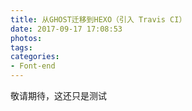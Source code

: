 ```yaml
---
title: 从GHOST迁移到HEXO（引入 Travis CI）
date: 2017-09-17 17:08:53
photos:
tags:
categories: 
- Font-end
---
```


敬请期待，这还只是测试